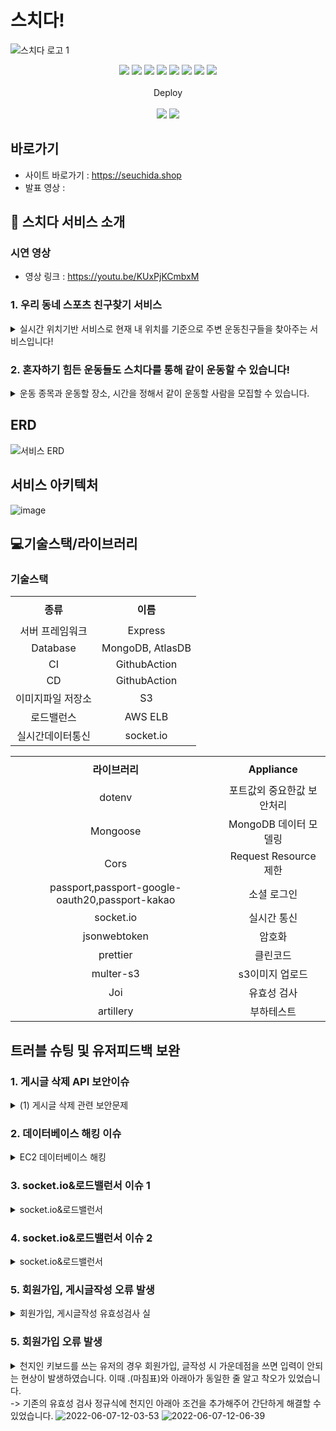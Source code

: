 # 스치다!
  ![스치다 로고 1](https://practice2082.s3.ap-northeast-2.amazonaws.com/Slide+16_9+-+1+(4).png)




<p align='center'>
  <img src='https://img.shields.io/badge/Javascript-ES6-yellow?logo=javascript'/>
  <img src='https://img.shields.io/badge/Node.js-v16.14.2-green?logo=Node.js'/>
  <img src='https://img.shields.io/badge/Express-v4.18.0-black?logo=Express'/>
  <img src='https://img.shields.io/badge/MongoDB-v4.2.19-green?logo=mongodb'/>
  <img src='https://img.shields.io/badge/prettier-v2.6.2-pink?logo=prettier'/>
  <img src='https://img.shields.io/badge/Passport-v0.5.2-green?logo=passport'/>
  <img src='https://img.shields.io/badge/socket.io-v4.5.0-white?logo=Socket.io'/>
  <img src="https://img.shields.io/badge/Json Web Token-v8.5.1-8a8a8a?logo=JSON Web Tokens&logoColor=white" />
  </br></br>
  Deploy
  </br></br>
  <img src="https://img.shields.io/badge/Git hub-000000?logo=Github&logoColor=white" />
  <img src="https://img.shields.io/badge/GitHub Actions-blue?logo=GitHubActions&logoColor=black">
</p>

## 바로가기
- 사이트 바로가기 : https://seuchida.shop
- 발표 영상 : 

## 🎉 스치다 서비스 소개

### 시연 영상
- 영상 링크 : https://youtu.be/KUxPjKCmbxM

### 1. 우리 동네 스포츠 친구찾기 서비스
<details> <summary>실시간 위치기반 서비스로 현재 내 위치를 기준으로 주변 운동친구들을 찾아주는 서비스입니다!</summary> <div markdown="1"> <img width='25%' src='https://practice2082.s3.ap-northeast-2.amazonaws.com/%EB%A6%AC%EB%93%9C%EB%AF%B8+%EC%9D%B4%EB%AF%B8%EC%A7%801.png'> </div> </details>


### 2. 혼자하기 힘든 운동들도 스치다를 통해 같이 운동할 수 있습니다!
<details> <summary>운동 종목과 운동할 장소, 시간을 정해서 같이 운동할 사람을 모집할 수 있습니다.</summary> <img width='25%' src='https://practice2082.s3.ap-northeast-2.amazonaws.com/%EB%A6%AC%EB%93%9C%EB%AF%B8+%EC%9D%B4%EB%AF%B8%EC%A7%802.png'> </details>

## ERD
![서비스 ERD](https://practice2082.s3.ap-northeast-2.amazonaws.com/%EC%8A%A4%ED%81%AC%EB%A6%B0%EC%83%B7+2022-05-30+%EC%98%A4%ED%9B%84+4.37.48.png)

## 서비스 아키텍처   

![image](https://user-images.githubusercontent.com/100466594/171614695-39a052f0-a300-4f38-a605-e7b1450be99c.png)


## &#128187;기술스택/라이브러리
### 기술스택
<table width = "200" style="text-align:center;" >
  <tr>
    <th height = "40"> 종류</th>
    <th height = "40">이름</th>

  </tr>
  <tr>
    <td>서버 프레임워크</td>
    <td>Express</td>
  </tr>
  <tr>
    <td >Database</td>
    <td>MongoDB, AtlasDB</td>
  </tr>
  <tr>
    <td >CI</td>
    <td>GithubAction</td>
  </tr>
  <tr>
    <td >CD</td>
    <td>GithubAction</td>
  </tr>
  <tr>
    <td >이미지파일 저장소</td>
    <td>S3</td>
  </tr>
  <tr>
    <td >로드밸런스</td>
    <td>AWS ELB</td>
  </tr>
  <tr>
    <td >실시간데이터통신</td>
    <td>socket.io</td>
  </tr>

<table width = "200" style="text-align:center;" >
  <tr>
    <th height = "40">라이브러리</th>
    <th height = "40">Appliance</th>

  </tr>
  <tr>
    <td >dotenv</td>
    <td>포트값외 중요한값 보안처리</td>
  </tr>
  <tr>
    <td >Mongoose</td>
    <td>MongoDB 데이터 모델링</td>
  </tr>
  <tr>
    <td >Cors</td>
    <td>Request Resource 제한</td>
  </tr>
   <tr>
    <td>passport,passport-google-oauth20,passport-kakao</td>
    <td> 소셜 로그인 </td>
  </tr>
   <tr>
    <td>socket.io</td>
    <td> 실시간 통신 </td>
  </tr>
  <tr>
    <td >jsonwebtoken</td>
    <td> 암호화 </td>
  </tr>
   <tr>
    <td>prettier</td>
    <td> 클린코드 </td>
  </tr>
  <tr>
    <td>multer-s3</td>
    <td> s3이미지 업로드 </td>
  </tr>
  <tr>
    <td>Joi
</td>
    <td> 유효성 검사 </td>
  </tr>
  <tr>
    <td>artillery</td>
    <td> 부하테스트 </td>
  </tr>
  
</table>

## 트러블 슈팅 및 유저피드백 보완
### 1. 게시글 삭제 API 보안이슈
<details> <summary>(1) 게시글 삭제 관련 보안문제</summary> 다른 사람 게시글 주소창의 url을 이용해서 postman 혹은 ARC를 통해 작성자 본인이 아닌 다른사람의 토큰으로도 삭제할 수 는 문제가 있었습니다. </br>
  -> 백앤드 코드에서= 게시글 삭제api에  게시글 작성자와 삭제하려는 사람의 아이디가 같은지 검증절차를 추가해서 문제를 해결했습니다.
  <img src="https://i.ibb.co/ys8RKtv/2022-06-07-12-02-48.png" alt="2022-06-07-12-02-48" border="0">
  </details>

### 2. 데이터베이스 해킹 이슈
<details> <summary>EC2 데이터베이스 해킹</summary> 서버 ec2에 데이터베이스를 설치해서 사용하는 중 데이터베이스를 해킹당하는 일이 있었습니다. 원인을 데이터베이스 계정 비밀번호가 간단해서 발생한 문제로 파악하여 비밀번호를 어렵게 변경해봤지만 같은일이 발생하였습니다. </br>
  -> 이 부분을 해결하기 위해 몽고db에서 관리해주는 아틀라스를 사용하고 아틀라스 자체의 화이트리스트를 작성했습니다. 화이트리스트에 지정된 ip만 접근할수있게 함으로써 보안을 강화했습니다.
  <img src="https://i.ibb.co/ZB4dSsH/2022-06-07-12-03-00.png" alt="2022-06-07-12-03-00" border="0">
 </details>
  
### 3. socket.io&로드밸런서 이슈 1
<details> <summary>socket.io&로드밸런서</summary> 로드밸런서를 적용하기전에는 소켓 기능이 잘 작동했지만 로드밸런서로 서버를 여러개 연결하는 순간부터 socket polling error가 발생했습니다. 원인은 http long polling 통신이 socket.io 세션의 수명동안 여러번http 요청을 보내서 생긴 문제였습니다. </br>
  -> 구글링 해본결과 여러 서버를 운영 하려면 sticky session을 활성화 하거나 http long polling을 비활성화 하기위해 websocket 통신을 사용하면 에러가 해결된다는 걸 알아냈습니다. 저희는 두번째 방법인 websocket 통신을 이용해서 에러를 해결했습니다.
  <img src="https://i.ibb.co/Y3zyfTR/2022-06-07-12-03-18.png" alt="2022-06-07-12-03-18" border="0">
 </details>
  
  ### 4. socket.io&로드밸런서 이슈 2
<details> <summary>socket.io&로드밸런서</summary> 위와같은 문제를 해결했지만, sticky session 활성화로 인해 기록되어있던 서버로 연결이되면서 로드밸런서 적용되는 물리적 서버 분할로인해 두개의 서버가 socket통신을 주고받지 못하는 상황이 발생하였습니다.</br>
  -> socket소통을 위한 EC2를 생성하여 물리적으로 분산시킨 두개의 로드밸런서 서버에 구애받지않고 socket 통신이 이루어질 수 있도록 독립적으로 구현하였습니다.
 </details>
  
  ### 5. 회원가입, 게시글작성 오류 발생
<details> <summary>회원가입, 게시글작성 유효성검사 실 </summary> 천지인 키보드를 쓰는 유저의 경우 회원가입, 글작성 시 가운데점을 쓰면 입력이 안되는 현상이 발생하였습니다. 이때 .(마침표)와 아래아가 동일한 줄 알고 착오가 있었습니다.</br>
  -> 기존의 유효성 검사 정규식에 천지인 아래아 조건을 추가해주어 간단하게 해결할 수 있었습니다.
  <img src="https://i.ibb.co/XJWx9x0/2022-06-07-12-03-53.png" alt="2022-06-07-12-03-53" border="0">
  <img src="https://i.ibb.co/X48ZvhD/2022-06-07-12-06-39.png" alt="2022-06-07-12-06-39" border="0">
 </details>
  
  ### 5. 회원가입 오류 발생 
<details> <summary> 천지인 키보드를 쓰는 유저의 경우 회원가입, 글작성 시 가운데점을 쓰면 입력이 안되는 현상이 발생하였습니다. 이때 .(마침표)와 아래아가 동일한 줄 알고 착오가 있었습니다.</br>
  -> 기존의 유효성 검사 정규식에 천지인 아래아 조건을 추가해주어 간단하게 해결할 수 있었습니다.
  <img src="https://i.ibb.co/XJWx9x0/2022-06-07-12-03-53.png" alt="2022-06-07-12-03-53" border="0">
  <img src="https://i.ibb.co/X48ZvhD/2022-06-07-12-06-39.png" alt="2022-06-07-12-06-39" border="0">
 </details>
  


  



